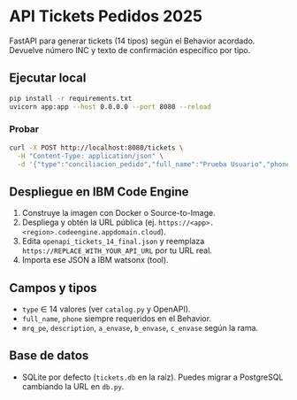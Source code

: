 # API Tickets Pedidos 2025

FastAPI para generar tickets (14 tipos) según el Behavior acordado. Devuelve número INC y texto de confirmación específico por tipo.

## Ejecutar local
```bash
pip install -r requirements.txt
uvicorn app:app --host 0.0.0.0 --port 8080 --reload
```

### Probar
```bash
curl -X POST http://localhost:8080/tickets \
  -H "Content-Type: application/json" \
  -d '{"type":"conciliacion_pedido","full_name":"Prueba Usuario","phone":"8123456789","mrq_pe":"PE-123","description":"Prueba"}'
```

## Despliegue en IBM Code Engine
1. Construye la imagen con Docker o Source-to-Image.
2. Despliega y obtén la URL pública (ej. `https://<app>.<region>.codeengine.appdomain.cloud`).
3. Edita `openapi_tickets_14_final.json` y reemplaza `https://REPLACE_WITH_YOUR_API_URL` por tu URL real.
4. Importa ese JSON a IBM watsonx (tool).

## Campos y tipos
- `type` ∈ 14 valores (ver `catalog.py` y OpenAPI).
- `full_name`, `phone` siempre requeridos en el Behavior.
- `mrq_pe`, `description`, `a_envase`, `b_envase`, `c_envase` según la rama.

## Base de datos
- SQLite por defecto (`tickets.db` en la raíz). Puedes migrar a PostgreSQL cambiando la URL en `db.py`.
